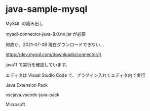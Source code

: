 # java-sample-mysql
MySQL の読み出し

mysql-connector-java-8.0.nn.jar が必要

何故か、2021-07-08 現在ダウンロードできない...

https://dev.mysql.com/downloads/connector/j/

java11 で実行を確認しています。

エディタは Visual Studio Code で、プラグイン入れてエディタ内で実行

Java Extension Pack

vscjava.vscode-java-pack

Microsoft
